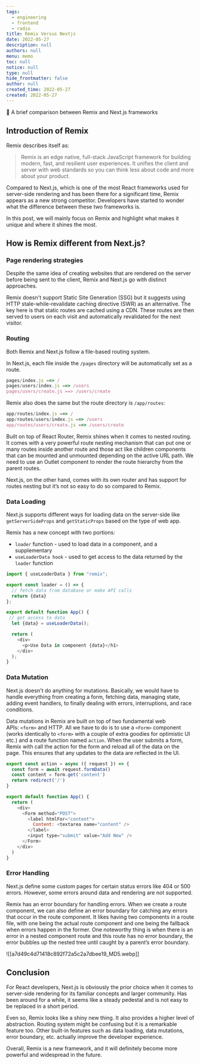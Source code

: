 ```yaml
---
tags: 
  - engineering
  - frontend
  - radio
title: Remix Versus Nextjs
date: 2022-05-27
description: null
authors: null
menu: memo
toc: null
notice: null
type: null
hide_frontmatter: false
author: null
created_time: 2022-05-27
created: 2022-05-27
---
```


📖 A brief comparison between Remix and Next.js frameworks

## Introduction of Remix

Remix describes itself as:

> Remix is an edge native, full-stack JavaScript framework for building modern, fast, and resilient user experiences. It unifies the client and server with web standards so you can think less about code and more about your product.

Compared to Next.js, which is one of the most React frameworks used for server-side rendering and has been there for a significant time, Remix appears as a new strong competitor. Developers have started to wonder what the difference between these two frameworks is. 

In this post, we will mainly focus on Remix and highlight what makes it unique and where it shines the most.

## **How is Remix different from Next.js?**

### **Page rendering strategies**

Despite the same idea of creating websites that are rendered on the server before being sent to the client, Remix and Next.js go with distinct approaches.

Remix doesn't support Static Site Generation (SSG) but it suggests using HTTP stale-while-revalidate caching directive (SWR) as an alternative. The key here is that static routes are cached using a CDN. These routes are then served to users on each visit and automatically revalidated for the next visitor.

### **Routing**

Both Remix and Next.js follow a file-based routing system.

In Next.js, each file inside the `/pages` directory will be automatically set as a route. 

```javascript
pages/index.js ==> /
pages/users/index.js ==> /users
pages/users/create.js ==> /users/create
```

Remix also does the same but the route directory is `/app/routes`:

```javascript
app/routes/index.js ==> /
app/routes/users/index.js ==> /users
app/routes/users/create.js ==> /users/create
```

Built on top of React Router, Remix shines when it comes to nested routing. It comes with a very powerful route nesting mechanism that can put one or many routes inside another route and those act like children components that can be mounted and unmounted depending on the active URL path. We need to use an Outlet component to render the route hierarchy from the parent routes.

Next.js, on the other hand, comes with its own router and has support for routes nesting but it’s not so easy to do so compared to Remix.

### **Data Loading**

Next.js supports different ways for loading data on the server-side like `getServerSideProps` and `getStaticProps` based on the type of web app.

Remix has a new concept with two portions:

* `loader` function - used to load data in a component, and a supplementary
* `useLoaderData hook` - used to get access to the data returned by the `loader` function

```javascript
import { useLoaderData } from "remix";

export const loader = () => {
  // fetch data from database or make API calls
  return {data}
};

export default function App() {
 // get access to data
  let {data} = useLoaderData();

  return (
    <div>
      <p>Use Data in component {data}</h1>
    </div>
  );
}
```

### **Data Mutation**

Next.js doesn't do anything for mutations. Basically, we would have to handle everything from creating a form, fetching data, managing state, adding event handlers, to finally dealing with errors, interruptions, and race conditions.

Data mutations in Remix are built on top of two fundamental web APIs: `<form>` and HTTP. All we have to do is to use a `<Form>` component (works identically to `<form>` with a couple of extra goodies for optimistic UI etc.) and a route function named `action`. When the user submits a form, Remix with call the action for the form and reload all of the data on the page. This ensures that any updates to the data are reflected in the UI.

```javascript
export const action = async ({ request }) => {
  const form = await request.formData()
  const content = form.get('content')
  return redirect('/')
}

export default function App() {
  return (
    <div>
      <Form method="POST">
        <label htmlFor="content">
          Content: <textarea name="content" />
        </label>
        <input type="submit" value="Add New" />
      </Form>
    </div>
  )
}
```

### **Error Handling**

Next.js define some custom pages for certain status errors like 404 or 500 errors. However, some errors around data and rendering are not supported.

Remix has an error boundary for handling errors. When we create a route component, we can also define an error boundary for catching any errors that occur in the route component. It likes having two components in a route file, with one being the actual route component and one being the fallback when errors happen in the former. One noteworthy thing is when there is an error in a nested component route and this route has no error boundary, the error bubbles up the nested tree until caught by a parent’s error boundary.

![[a7d49c4d71418c892f72a5c2a7dbee19_MD5.webp]]

## **Conclusion**

For React developers, Next.js is obviously the prior choice when it comes to server-side rendering for its familiar concepts and larger community. Has been around for a while, it seems like a steady pedestal and is not easy to be replaced in a short period.

Even so, Remix looks like a shiny new thing. It also provides a higher level of abstraction. Routing system might be confusing but it is a remarkable feature too. Other built-in features such as data loading, data mutations, error boundary, etc. actually improve the developer experience.

Overall, Remix is a new framework, and it will definitely become more powerful and widespread in the future.
